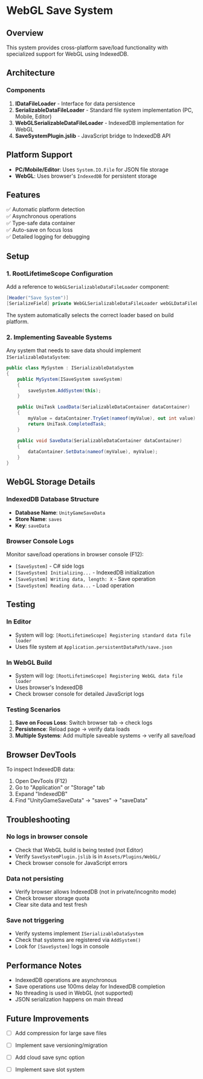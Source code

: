 # WebGL Save System

## Overview

This system provides cross-platform save/load functionality with specialized support for WebGL using IndexedDB.

## Architecture

### Components

1. **IDataFileLoader** - Interface for data persistence
2. **SerializableDataFileLoader** - Standard file system implementation (PC, Mobile, Editor)
3. **WebGLSerializableDataFileLoader** - IndexedDB implementation for WebGL
4. **SaveSystemPlugin.jslib** - JavaScript bridge to IndexedDB API

## Platform Support

- **PC/Mobile/Editor**: Uses `System.IO.File` for JSON file storage
- **WebGL**: Uses browser's `IndexedDB` for persistent storage

## Features

✅ Automatic platform detection  
✅ Asynchronous operations  
✅ Type-safe data container  
✅ Auto-save on focus loss  
✅ Detailed logging for debugging

## Setup

### 1. RootLifetimeScope Configuration

Add a reference to `WebGLSerializableDataFileLoader` component:

```csharp
[Header("Save System")]
[SerializeField] private WebGLSerializableDataFileLoader webGLDataFileLoader;
```

The system automatically selects the correct loader based on build platform.

### 2. Implementing Saveable Systems

Any system that needs to save data should implement `ISerializableDataSystem`:

```csharp
public class MySystem : ISerializableDataSystem
{
    public MySystem(ISaveSystem saveSystem)
    {
        saveSystem.AddSystem(this);
    }

    public UniTask LoadData(SerializableDataContainer dataContainer)
    {
        myValue = dataContainer.TryGet(nameof(myValue), out int value) ? value : defaultValue;
        return UniTask.CompletedTask;
    }

    public void SaveData(SerializableDataContainer dataContainer)
    {
        dataContainer.SetData(nameof(myValue), myValue);
    }
}
```

## WebGL Storage Details

### IndexedDB Database Structure

- **Database Name**: `UnityGameSaveData`
- **Store Name**: `saves`
- **Key**: `saveData`

### Browser Console Logs

Monitor save/load operations in browser console (F12):
- `[SaveSystem]` - C# side logs
- `[SaveSystem] Initializing...` - IndexedDB initialization
- `[SaveSystem] Writing data, length: X` - Save operation
- `[SaveSystem] Reading data...` - Load operation

## Testing

### In Editor
- System will log: `[RootLifetimeScope] Registering standard data file loader`
- Uses file system at `Application.persistentDataPath/save.json`

### In WebGL Build
- System will log: `[RootLifetimeScope] Registering WebGL data file loader`
- Uses browser's IndexedDB
- Check browser console for detailed JavaScript logs

### Testing Scenarios

1. **Save on Focus Loss**: Switch browser tab → check logs
2. **Persistence**: Reload page → verify data loads
3. **Multiple Systems**: Add multiple saveable systems → verify all save/load

## Browser DevTools

To inspect IndexedDB data:
1. Open DevTools (F12)
2. Go to "Application" or "Storage" tab
3. Expand "IndexedDB"
4. Find "UnityGameSaveData" → "saves" → "saveData"

## Troubleshooting

### No logs in browser console
- Check that WebGL build is being tested (not Editor)
- Verify `SaveSystemPlugin.jslib` is in `Assets/Plugins/WebGL/`
- Check browser console for JavaScript errors

### Data not persisting
- Verify browser allows IndexedDB (not in private/incognito mode)
- Check browser storage quota
- Clear site data and test fresh

### Save not triggering
- Verify systems implement `ISerializableDataSystem`
- Check that systems are registered via `AddSystem()`
- Look for `[SaveSystem]` logs in console

## Performance Notes

- IndexedDB operations are asynchronous
- Save operations use 100ms delay for IndexedDB completion
- No threading is used in WebGL (not supported)
- JSON serialization happens on main thread

## Future Improvements

- [ ] Add compression for large save files
- [ ] Implement save versioning/migration
- [ ] Add cloud save sync option
- [ ] Implement save slot system

